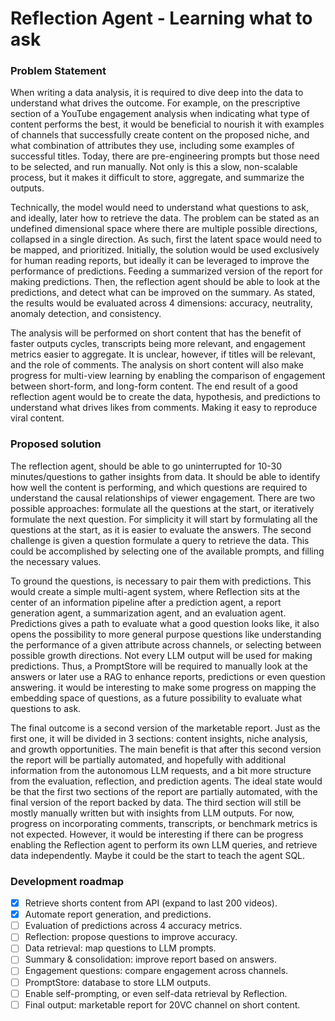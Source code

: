 # Reflection Agent - Learning what to ask 

### Problem Statement

When writing a data analysis, it is required to dive deep into the data to understand what drives the outcome. For example, on the prescriptive section of a YouTube engagement analysis when indicating what type of content performs the best, it would be beneficial to nourish it with examples of channels that successfully create content on the proposed niche, and what combination of attributes they use, including some examples of successful titles. Today, there are pre-engineering prompts but those need to be selected, and run manually. Not only is this a slow, non-scalable process, but it makes it difficult to store, aggregate, and summarize the outputs. 

Technically, the model would need to understand what questions to ask, and ideally, later how to retrieve the data. The problem can be stated as an undefined dimensional space where there are multiple possible directions, collapsed in a single direction. As such, first the latent space would need to be mapped, and prioritized. Initially, the solution would be used exclusively for human reading reports, but ideally it can be leveraged to improve the performance of predictions. Feeding a summarized version of the report for making predictions. Then, the reflection agent should be able to look at the predictions, and detect what can be improved on the summary. As stated, the results would be evaluated across 4 dimensions: accuracy, neutrality, anomaly detection, and consistency.

The analysis will be performed on short content that has the benefit of faster outputs cycles, transcripts being more relevant, and engagement metrics easier to aggregate. It is unclear, however, if titles will be relevant, and the role of comments. The analysis on short content will also make progress for multi-view learning by enabling the comparison of engagement between short-form, and long-form content. The end result of a good reflection agent would be to create the data, hypothesis, and predictions to understand what drives likes from comments. Making it easy to reproduce viral content.

### Proposed solution

The reflection agent, should be able to go uninterrupted for 10-30 minutes/questions to gather insights from data. It should be able to identify how well the content is performing, and which questions are required to understand the causal relationships of viewer engagement. There are two possible approaches: formulate all the questions at the start, or iteratively formulate the next question. For simplicity it will start by formulating all the questions at the start, as it is easier to evaluate the answers. The second challenge is given a question formulate a query to retrieve the data. This could be accomplished by selecting one of the available prompts, and filling the necessary values.

To ground the questions, is necessary to pair them with predictions. This would create a simple multi-agent system, where Reflection sits at the center of an information pipeline after a prediction agent, a report generation agent, a summarization agent, and an evaluation agent. Predictions gives a path to evaluate what a good question looks like, it also opens the possibility to more general purpose questions like understanding the performance of a given attribute across channels, or selecting between possible growth directions. Not every LLM output will be used for making predictions. Thus, a PromptStore will be required to manually look at the answers or later use a RAG to enhance reports, predictions or even question answering. it would be interesting to make some progress on mapping the embedding space of questions, as a future possibility to evaluate what questions to ask.

The final outcome is a second version of the marketable report. Just as the first one, it will be divided in 3 sections: content insights, niche analysis, and growth opportunities. The main benefit is that after this second version the report will be partially automated, and hopefully with additional information from the autonomous LLM requests, and a bit more structure from the evaluation, reflection, and prediction agents. The ideal state would be that the first two sections of the report are partially automated, with the final version of the report backed by data. The third section will still be mostly manually written but with insights from LLM outputs. For now, progress on incorporating comments, transcripts, or benchmark metrics is not expected. However, it would be interesting if there can be progress enabling the Reflection agent to perform its own LLM queries, and retrieve data independently. Maybe it could be the start to teach the agent SQL.    

### Development roadmap

- [x] Retrieve shorts content from API (expand to last 200 videos).
- [x] Automate report generation, and predictions.
- [ ] Evaluation of predictions across 4 accuracy metrics.
- [ ] Reflection: propose questions to improve accuracy.
- [ ] Data retrieval: map questions to LLM prompts.
- [ ] Summary & consolidation: improve report based on answers.
- [ ] Engagement questions: compare engagement across channels.
- [ ] PromptStore: database to store LLM outputs.
- [ ] Enable self-prompting, or even self-data retrieval by Reflection. 
- [ ] Final output: marketable report for 20VC channel on short content.
